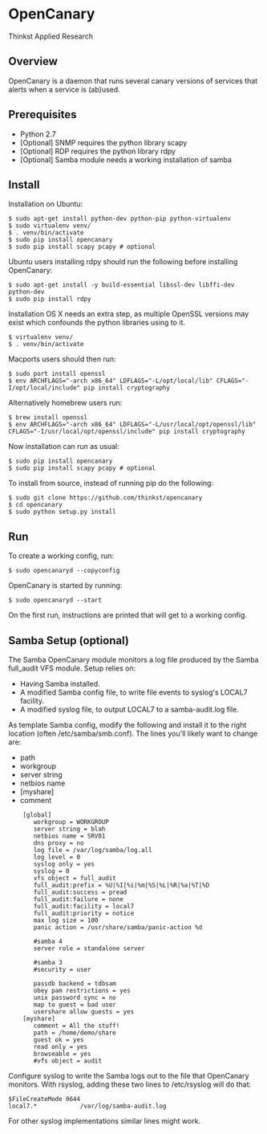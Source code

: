 OpenCanary
=================
Thinkst Applied Research

Overview
----------

OpenCanary is a daemon that runs several canary versions of services that alerts when a service is (ab)used.

Prerequisites
----------------

* Python 2.7
* [Optional] SNMP requires the python library scapy
* [Optional] RDP requires the python library rdpy
* [Optional] Samba module needs a working installation of samba

Install
----------

Installation on Ubuntu:

```
$ sudo apt-get install python-dev python-pip python-virtualenv
$ sudo virtualenv venv/
$ . venv/bin/activate
$ sudo pip install opencanary
$ sudo pip install scapy pcapy # optional
```

Ubuntu users installing rdpy should run the following before installing OpenCanary:

```
$ sudo apt-get install -y build-essential libssl-dev libffi-dev python-dev
$ sudo pip install rdpy
```

Installation OS X needs an extra step, as multiple OpenSSL versions
may exist which confounds the python libraries using to it.

```
$ virtualenv venv/
$ . venv/bin/activate
```

Macports users should then run:
```
$ sudo port install openssl
$ env ARCHFLAGS="-arch x86_64" LDFLAGS="-L/opt/local/lib" CFLAGS="-I/opt/local/include" pip install cryptography
```

Alternatively homebrew users run:
````
$ brew install openssl
$ env ARCHFLAGS="-arch x86_64" LDFLAGS="-L/usr/local/opt/openssl/lib" CFLAGS="-I/usr/local/opt/openssl/include" pip install cryptography
````

Now installation can run as usual:
```
$ sudo pip install opencanary
$ sudo pip install scapy pcapy # optional
```

To install from source, instead of running pip do the following:

```
$ sudo git clone https://github.com/thinkst/opencanary
$ cd opencanary
$ sudo python setup.py install
```

Run
----

To create a working config, run:

```
$ sudo opencanaryd --copyconfig
```

OpenCanary is started by running:

```
$ sudo opencanaryd --start
```

On the first run, instructions are printed that will get to a working config.


Samba Setup (optional)
----------------------

The Samba OpenCanary module monitors a log file produced by the Samba
full_audit VFS module. Setup relies on:

* Having Samba installed.
* A modified Samba config file, to write file events to syslog's LOCAL7 facility.
* A modified syslog file, to output LOCAL7 to a samba-audit.log file.

As template Samba config, modify the following and install it to the
right location (often /etc/samba/smb.conf). The lines you'll likely
want to change are:

* path
* workgroup
* server string
* netbios name
* [myshare]
* comment


```
    [global]
       workgroup = WORKGROUP
       server string = blah
       netbios name = SRV01
       dns proxy = no
       log file = /var/log/samba/log.all
       log level = 0
       syslog only = yes
       syslog = 0
       vfs object = full_audit
       full_audit:prefix = %U|%I|%i|%m|%S|%L|%R|%a|%T|%D
       full_audit:success = pread
       full_audit:failure = none
       full_audit:facility = local7
       full_audit:priority = notice
       max log size = 100
       panic action = /usr/share/samba/panic-action %d

       #samba 4
       server role = standalone server

       #samba 3
       #security = user

       passdb backend = tdbsam
       obey pam restrictions = yes
       unix password sync = no
       map to guest = bad user
       usershare allow guests = yes
    [myshare]
       comment = All the stuff!
       path = /home/demo/share
       guest ok = yes
       read only = yes
       browseable = yes
       #vfs object = audit
```

Configure syslog to write the Samba logs out to the file that
OpenCanary monitors. With rsyslog, adding these two lines to
/etc/rsyslog will do that:

```
$FileCreateMode 0644
local7.*            /var/log/samba-audit.log
```

For other syslog implementations similar lines might work.
